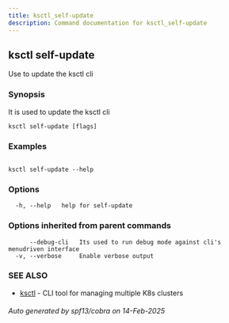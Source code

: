 ```yaml
---
title: ksctl_self-update
description: Command documentation for ksctl_self-update
---
```


## ksctl self-update

Use to update the ksctl cli

### Synopsis

It is used to update the ksctl cli

```
ksctl self-update [flags]
```

### Examples

```

ksctl self-update --help

```

### Options

```
  -h, --help   help for self-update
```

### Options inherited from parent commands

```
      --debug-cli   Its used to run debug mode against cli's menudriven interface
  -v, --verbose     Enable verbose output
```

### SEE ALSO

* [ksctl](ksctl.md)	 - CLI tool for managing multiple K8s clusters

###### Auto generated by spf13/cobra on 14-Feb-2025
